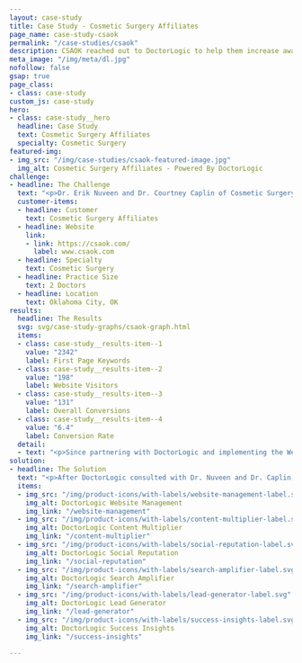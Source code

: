 ```yaml
---
layout: case-study
title: Case Study - Cosmetic Surgery Affiliates
page_name: case-study-csaok
permalink: "/case-studies/csaok"
description: CSAOK reached out to DoctorLogic to help them increase awareness about their practice and their procedures, as well as convert more leads into patients.
meta_image: "/img/meta/dl.jpg"
nofollow: false
gsap: true
page_class:
- class: case-study
custom_js: case-study
hero:
- class: case-study__hero
  headline: Case Study
  text: Cosmetic Surgery Affiliates
  specialty: Cosmetic Surgery
featured-img:
- img_src: "/img/case-studies/csaok-featured-image.jpg"
  img_alt: Cosmetic Surgery Affiliates - Powered By DoctorLogic
challenge:
- headline: The Challenge
  text: "<p>Dr. Erik Nuveen and Dr. Courtney Caplin of Cosmetic Surgery Affiliates (CSA) had established themselves as national and international experts in cosmetic surgery with their cosmetic surgery practice in Oklahoma City. However, they found that their website wasn’t bringing in enough traffic or converting as many patients as they’d like. Therefore, they reached out to DoctorLogic to help them increase awareness about their practice and their procedures, as well as convert more leads into patients.</p>"
  customer-items:
  - headline: Customer
    text: Cosmetic Surgery Affiliates
  - headline: Website
    link:
    - link: https://csaok.com/
      label: www.csaok.com
  - headline: Specialty
    text: Cosmetic Surgery
  - headline: Practice Size
    text: 2 Doctors
  - headline: Location
    text: Oklahoma City, OK
results:
  headline: The Results
  svg: svg/case-study-graphs/csaok-graph.html
  items:
  - class: case-study__results-item--1
    value: "2342"
    label: First Page Keywords
  - class: case-study__results-item--2
    value: "198"
    label: Website Visitors
  - class: case-study__results-item--3
    value: "131"
    label: Overall Conversions
  - class: case-study__results-item--4
    value: "6.4"
    label: Conversion Rate
  detail:
  - text: "<p>Since partnering with DoctorLogic and implementing the Website Marketing Platform, Cosmetic Surgery Affiliates experienced a 198% increase in website visitors, a 2,342% increase in First Page keywords, a 6.4% conversion rate (the industry average is 3-5%), and a 131% increase in overall conversions. The Before and After Photo Galleries along with their procedure pages bring in 63% of all CSA’s site traffic.</p>"
solution:
- headline: The Solution
  text: "<p>After DoctorLogic consulted with Dr. Nuveen and Dr. Caplin, we outlined a strategy for website visibility and practice growth. Using the DoctorLogic Website Marketing Platform, a proprietary software built to grow healthcare practices, we overhauled Cosmetic Surgery Affiliates’ website, leveraging our expert content writers to provide more pages of content with more keywords. The DoctorLogic Before and After Photo Galleries also gave CSA’s website a much-needed boost while helping showcase Dr. Nuveen and Dr. Caplin’s best work.</p>"
  items:
  - img_src: "/img/product-icons/with-labels/website-management-label.svg"
    img_alt: DoctorLogic Website Management
    img_link: "/website-management"
  - img_src: "/img/product-icons/with-labels/content-multiplier-label.svg"
    img_alt: DoctorLogic Content Multiplier
    img_link: "/content-multiplier"
  - img_src: "/img/product-icons/with-labels/social-reputation-label.svg"
    img_alt: DoctorLogic Social Reputation
    img_link: "/social-reputation"
  - img_src: "/img/product-icons/with-labels/search-amplifier-label.svg"
    img_alt: DoctorLogic Search Amplifier
    img_link: "/search-amplifier"
  - img_src: "/img/product-icons/with-labels/lead-generator-label.svg"
    img_alt: DoctorLogic Lead Generator
    img_link: "/lead-generator"
  - img_src: "/img/product-icons/with-labels/success-insights-label.svg"
    img_alt: DoctorLogic Success Insights
    img_link: "/success-insights"

---
```

